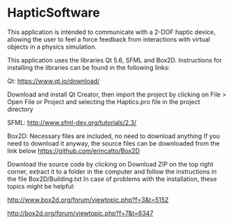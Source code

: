 
# HapticSoftware

This application is intended to communicate with a 2-DOF haptic device, allowing the user to feel a force feedback from interactions with virtual objects in a physics simulation.

This application uses the libraries Qt 5.6, SFML and Box2D. Instructions for installing the libraries can be found in the following links: 

Qt: 
https://www.qt.io/download/ 

Download and install Qt Creator, then import the project by clicking on File > Open File or Project and selecting the Haptics.pro file in the project directory

SFML: 
http://www.sfml-dev.org/tutorials/2.3/

Box2D:
Necessary files are included, no need to download anything
If you need to download it anyway, the source files can be downloaded from the link below
https://github.com/erincatto/Box2D 

Download the source code by clicking on Download ZIP on the top right corner, extract it to a folder in the computer and follow the instructions in the file Box2D/Building.txt 
In case of problems with the installation, these topics might be helpful:

http://www.box2d.org/forum/viewtopic.php?f=3&t=5152

http://box2d.org/forum/viewtopic.php?f=7&t=6347

